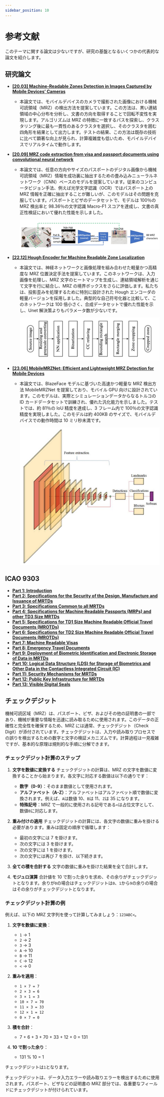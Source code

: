 ```yaml
---
sidebar_position: 10
---
```


# 参考文献

このテーマに関する論文は少ないですが、研究の基盤となるいくつかの代表的な論文を紹介します。

## 研究論文

- [**[20.03] Machine-Readable Zones Detection in Images Captured by Mobile Devices’ Cameras**](https://www.researchgate.net/publication/344847851_Machine-Readable_Zones_Detection_in_Images_Captured_by_Mobile_Devices'_Cameras)

  - 本論文では、モバイルデバイスのカメラで撮影された画像における機械可読領域（MRZ）の検出方法を提案しています。この方法は、黒い連結領域の中心分布を分析し、文書の方向を取得することで回転不変性を実現します。アルゴリズムは MRZ の特徴に一致するパスを探索し、クラスタリング後に最も一貫性のあるクラスタを選択し、そのクラスタを囲む四角形を結果として出力します。テストの結果、この方法は既存の技術に比べて顕著な向上が見られ、計算複雑度も低いため、モバイルデバイスでリアルタイムで動作します。

- [**[20.09] MRZ code extraction from visa and passport documents using convolutional neural network**](https://arxiv.org/abs/2009.05489)

  - 本論文では、任意の方向やサイズのパスポートのデジタル画像から機械可読領域（MRZ）情報を成功裏に抽出するための畳み込みニューラルネットワーク（CNN）ベースのモデルを提案しています。従来のコンピュータビジョン手法、例えば光学文字認識（OCR）ではパスポート上の MRZ 情報を正確に抽出することが難しいが、このモデルはその問題を克服しています。パスポートとビザのデータセットで、モデルは 100％の MRZ 検出率と 98.36％の文字認識 Macro-F1 スコアを達成し、文書の真正性検証において優れた性能を示しました。

    ![model arch](./resources/img11.jpg)

- [**[22.12] Hough Encoder for Machine Readable Zone Localization**](https://www.researchgate.net/profile/Vladimir-Arlazarov/publication/366599215_Hough_Encoder_for_Machine_Readable_Zone_Localization/links/64e58a6f0453074fbda7a98c/Hough-Encoder-for-Machine-Readable-Zone-Localization.pdf)

  - 本論文では、神経ネットワークと画像処理を組み合わせた軽量かつ高精度な MRZ 位置決定手法を提案しています。このネットワークは、入力画像を処理し、MRZ 文字のヒートマップを生成し、連結領域解析を通じて文字を行に結合し、MRZ の境界ボックスをさらに評価します。私たちは、投影歪みを処理するために特別に設計された Hough エンコーダの軽量バージョンを採用しました。典型的な自己符号化器と比較して、このネットワークは 100 倍小さく、合成データセットで優れた性能を示し、Unet 解決策よりもパラメータ数が少ないです。

    ![model arch](./resources/img13.jpg)

- [**[23.06] MobileMRZNet: Efficient and Lightweight MRZ Detection for Mobile Devices**](https://www.researchgate.net/figure/MRZ-region-in-simulated-Turkish-ID-document-and-decomposition-of-the-MRZ-region_fig1_371323943)

  - 本論文では、BlazeFace モデルに基づいた高速かつ軽量な MRZ 検出方法 MobileMRZNet を提案しており、モバイル GPU 向けに設計されています。このモデルは、実際とシミュレーションデータからなるトルコの ID カードデータセットで訓練され、優れた汎化能力を示しました。テストでは、約 81％の IoU 精度を達成し、3 フレーム内で 100％の文字認識精度を実現しました。このモデルは約 400KB のサイズで、モバイルデバイスでの動作時間は 10 ミリ秒未満です。

    ![model arch](./resources/img12.jpg)

## ICAO 9303

- [**Part 1: Introduction**](https://www.icao.int/publications/Documents/9303_p1_cons_en.pdf)
- [**Part 2: Specifications for the Security of the Design, Manufacture and Issuance of MRTDs**](https://www.icao.int/publications/Documents/9303_p2_cons_en.pdf)
- [**Part 3: Specifications Common to all MRTDs**](https://www.icao.int/publications/Documents/9303_p3_cons_en.pdf)
- [**Part 4: Specifications for Machine Readable Passports (MRPs) and other TD3 Size MRTDs**](https://www.icao.int/publications/Documents/9303_p4_cons_en.pdf)
- [**Part 5: Specifications for TD1 Size Machine Readable Official Travel Documents (MROTDs)**](https://www.icao.int/publications/Documents/9303_p5_cons_en.pdf)
- [**Part 6: Specifications for TD2 Size Machine Readable Official Travel Documents (MROTDs)**](https://www.icao.int/publications/Documents/9303_p6_cons_en.pdf)
- [**Part 7: Machine Readable Visas**](https://www.icao.int/publications/Documents/9303_p7_cons_en.pdf)
- [**Part 8: Emergency Travel Documents**](https://www.icao.int/publications/Documents/9303_p8_cons_en.pdf)
- [**Part 9: Deployment of Biometric Identification and Electronic Storage of Data in MRTDs**](https://www.icao.int/publications/Documents/9303_p9_cons_en.pdf)
- [**Part 10: Logical Data Structure (LDS) for Storage of Biometrics and Other Data in the Contactless Integrated Circuit (IC)**](https://www.icao.int/publications/Documents/9303_p10_cons_en.pdf)
- [**Part 11: Security Mechanisms for MRTDs**](https://www.icao.int/publications/Documents/9303_p11_cons_en.pdf)
- [**Part 12: Public Key Infrastructure for MRTDs**](https://www.icao.int/publications/Documents/9303_p12_cons_en.pdf)
- [**Part 13: Visible Digital Seals**](https://www.icao.int/publications/Documents/9303_p13_cons_en.pdf)

## チェックデジット

機械可読区域（MRZ）は、パスポート、ビザ、およびその他の証明書の一部であり、機械が重要な情報を迅速に読み取るために使用されます。このデータの正確性と完全性を確保するため、MRZ には通常、チェックデジット（Check Digit）が添付されています。チェックデジットは、入力や読み取りプロセスでの誤りを検出するための数字と文字の検証メカニズムです。計算過程は一見複雑ですが、基本的な原理は規則的な手順に分解できます。

### チェックデジット計算のステップ

1. **文字を数値に変換する**
   チェックデジットの計算は、MRZ の文字を数値に変換することから始まります。各文字に対応する数値は以下の通りです：

   - **数字（0-9）**：そのまま数値として使用されます。
   - **アルファベット（A-Z）**：アルファベットはアルファベット順で数値に変換されます。例えば、`A`は数値 10、`B`は 11、`Z`は 35 になります。
   - **特殊記号**：MRZ で一般的に使用される記号である`<`は占位文字として、数値`0`に対応します。

2. **重み付けの適用**
   チェックデジットの計算には、各文字の数値に重みを掛ける必要があります。重みは固定の順序で循環します：

   - 最初の文字には 7 を掛けます。
   - 次の文字には 3 を掛けます。
   - 次の文字には 1 を掛けます。
   - 次の文字には再び 7 を掛け、以下続きます。

3. **全ての積を合計する**
   文字の数値に重みを掛けた結果を全て合計します。

4. **モジュロ演算**
   合計値を 10 で割った余りを求め、その余りがチェックデジットとなります。余りが`0`の場合はチェックデジットは`0`、`1`から`9`の余りの場合はその余りがチェックデジットとなります。

### チェックデジット計算の例

例えば、以下の MRZ 文字列を使って計算してみましょう：`123ABC<`。

1. **文字を数値に変換**：

   - `1` -> 1
   - `2` -> 2
   - `3` -> 3
   - `A` -> 10
   - `B` -> 11
   - `C` -> 12
   - `<` -> 0

2. **重みを適用**：

   - `1 × 7 = 7`
   - `2 × 3 = 6`
   - `3 × 1 = 3`
   - `10 × 7 = 70`
   - `11 × 3 = 33`
   - `12 × 1 = 12`
   - `0 × 7 = 0`

3. **積を合計**：

   - 7 + 6 + 3 + 70 + 33 + 12 + 0 = 131

4. **10 で割った余り**：
   - 131 % 10 = 1

チェックデジットは`1`となります。

チェックデジットは、データ入力エラーや読み取りエラーを検出するために使用されます。パスポート、ビザなどの証明書の MRZ 部分では、各重要なフィールドにチェックデジットが付けられています。

